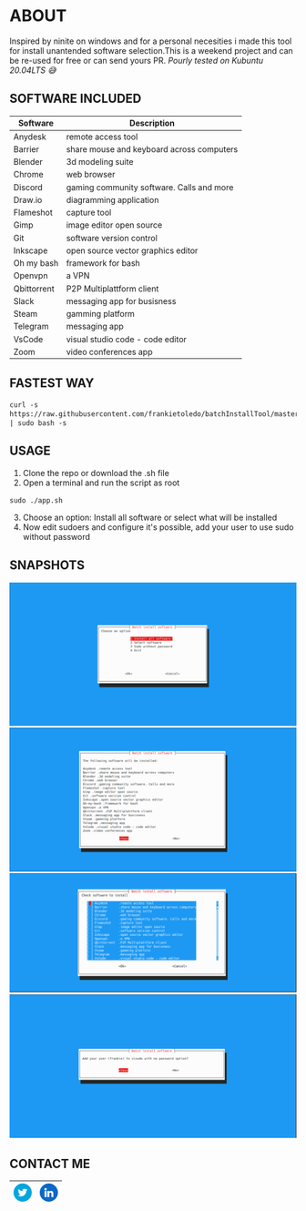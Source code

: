 # ABOUT
Inspired by ninite on windows and for a personal necesities i made this tool for install unantended software selection.This is a weekend project and can be re-used for free or can send yours PR. *Pourly tested on Kubuntu 20.04LTS 😅*

## SOFTWARE INCLUDED

| Software | Description |
|--|--|
| Anydesk | remote access tool|
|Barrier|share mouse and keyboard across computers|
|Blender|3d modeling suite|
|Chrome|web browser|
|Discord|gaming community software. Calls and more|
|Draw.io|diagramming application|
|Flameshot|capture tool|
|Gimp|image editor open source|
|Git|software version control|
|Inkscape|open source vector graphics editor |
|Oh my bash|framework for bash| 
|Openvpn|a VPN |
|Qbittorrent|P2P Multiplattform client|
|Slack|messaging app for busisness|
|Steam|gamming platform|
|Telegram|messaging app|
|VsCode|visual studio code - code editor|
|Zoom|video conferences app|


## FASTEST WAY
```
curl -s https://raw.githubusercontent.com/frankietoledo/batchInstallTool/master/app.sh | sudo bash -s
```
## USAGE

 1. Clone the repo or download the .sh file
 2. Open a terminal and run the script as root

```
sudo ./app.sh
```

 3. Choose an option: Install all software or select what will be installed
 4. Now edit sudoers and configure it's possible, add your user to use sudo without password

## SNAPSHOTS
![enter image description here](assets/screenshot01.png)
![enter image description here](assets/screenshot02.png)
![enter image description here](assets/screenshot03.png)
![enter image description here](assets/screenshot04.png)

## CONTACT ME
|[![Twitter Logo](assets/twitter.png)](https://twitter.com/frankie_toledo)|[![LinkedIn Logo](assets/linkedin.png)](https://www.linkedin.com/in/frankie-toledo/)|
|--|--|